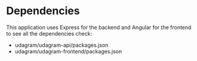 # Dependencies
This application uses Express for the backend and Angular for the frontend
to see all the dependencies check:

* udagram/udagram-api/packages.json
* udagram/udagram-frontend/packages.json